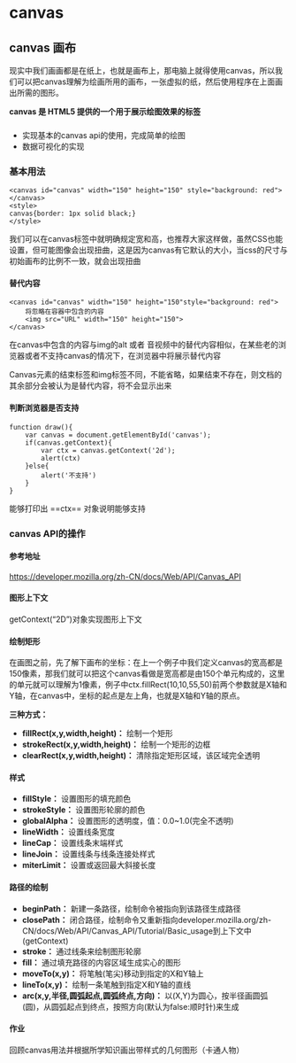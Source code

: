 # canvas
##  canvas 画布
现实中我们画画都是在纸上，也就是画布上，那电脑上就得使用canvas，所以我们可以把canvas理解为绘画所用的画布，一张虚拟的纸，然后使用程序在上面画出所需的图形。

**canvas 是 HTML5 提供的一个用于展示绘图效果的标签**
###
- 实现基本的canvas api的使用，完成简单的绘图
- 数据可视化的实现
	
### 基本用法
```
<canvas id="canvas" width="150" height="150" style="background: red"></canvas>
<style>
canvas{border: 1px solid black;}
</style>
```
我们可以在canvas标签中就明确规定宽和高，也推荐大家这样做，虽然CSS也能设置，但可能图像会出现扭曲，这是因为canvas有它默认的大小，当css的尺寸与初始画布的比例不一致，就会出现扭曲
#### 替代内容
```
<canvas id="canvas" width="150" height="150"style="background: red">
	将忽略在容器中包含的内容
	<img src="URL" width="150" height="150">
</canvas>
```
在canvas中包含的内容与img的alt 或者 音视频中的替代内容相似，在某些老的浏览器或者不支持canvas的情况下，在浏览器中将展示替代内容

Canvas元素的结束标签</canvas>和img标签不同，不能省略，如果结束不存在，则文档的其余部分会被认为是替代内容，将不会显示出来

#### 判断浏览器是否支持
```
function draw(){
	var canvas = document.getElementById('canvas');
	if(canvas.getContext){
		var ctx = canvas.getContext('2d');
		alert(ctx)
	}else{
		alert('不支持')
	}
}
```
能够打印出 ==ctx== 对象说明能够支持

### canvas API的操作

#### 参考地址
https://developer.mozilla.org/zh-CN/docs/Web/API/Canvas_API

#### 图形上下文
getContext(“2D”)对象实现图形上下文

#### 绘制矩形
在画图之前，先了解下画布的坐标：在上一个例子中我们定义canvas的宽高都是150像素，那我们就可以把这个canvas看做是宽高都是由150个单元构成的，这里的单元就可以理解为1像素，例子中ctx.fillRect(10,10,55,50)前两个参数就是X轴和Y轴，在canvas中，坐标的起点是左上角，也就是X轴和Y轴的原点。

**三种方式：**

- **fillRect(x,y,width,height)：** 绘制一个矩形
- **strokeRect(x,y,width,height)：** 绘制一个矩形的边框
- **clearRect(x,y,width,height)：** 清除指定矩形区域，该区域完全透明

#### 样式
- **fillStyle：** 设置图形的填充颜色
- **strokeStyle：** 设置图形轮廓的颜色
- **globalAlpha：** 设置图形的透明度，值：0.0~1.0(完全不透明)
- **lineWidth：** 设置线条宽度
- **lineCap：** 设置线条末端样式
- **lineJoin：** 设置线条与线条连接处样式
- **miterLimit：** 设置或返回最大斜接长度

#### 路径的绘制
- **beginPath：** 新建一条路径，绘制命令被指向到该路径生成路径
- **closePath：** 闭合路径，绘制命令又重新指向developer.mozilla.org/zh-CN/docs/Web/API/Canvas_API/Tutorial/Basic_usage到上下文中(getContext)
- **stroke：**    通过线条来绘制图形轮廓
- **fill：**  通过填充路径的内容区域生成实心的图形
- **moveTo(x,y)：**   将笔触(笔尖)移动到指定的X和Y轴上
- **lineTo(x,y)：**   绘制一条笔触到指定X和Y轴的直线
- **arc(x,y,半径,圆弧起点,圆弧终点,方向)：**  以(X,Y)为圆心，按半径画圆弧(圆)，从圆弧起点到终点，按照方向(默认为false:顺时针)来生成
#### 作业
回顾canvas用法并根据所学知识画出带样式的几何图形（卡通人物）

